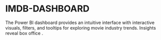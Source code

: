 # IMDB-DASHBOARD
The Power BI dashboard provides an intuitive interface with interactive visuals, filters, and tooltips for exploring movie industry trends. Insights reveal box office .
